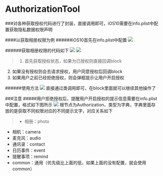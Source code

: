 # AuthorizationTool
###对各种获取授权代码进行了封装，直接调用即可，iOS10需要在info.plist中配置获取隐私数据权限声明

####以获取相册权限为例
######iOS10首先在info.plist中配置
![](http://upload-images.jianshu.io/upload_images/1429074-b4381671b27b4840.jpg?imageMogr2/auto-orient/strip%7CimageView2/2/w/1240)

######获取相册权限的代码如下
![](http://upload-images.jianshu.io/upload_images/1429074-887a62a4801b6a45.jpg?imageMogr2/auto-orient/strip%7CimageView2/2/w/1240)
![](http://upload-images.jianshu.io/upload_images/1429074-9b756a66a051d0c0.jpg?imageMogr2/auto-orient/strip%7CimageView2/2/w/1240)
>1. 首先获取授权状态，如果为已授权则直接回调block
2. 如果没有授权则会去请求授权，用户同意授权后回调block
3. 如果用户之前已经拒绝授权，则会弹框提示让用户开启授权

######使用方法
![](http://upload-images.jianshu.io/upload_images/1429074-99e3dd641a381169.jpg?imageMogr2/auto-orient/strip%7CimageView2/2/w/1240)
直接通过类调用即可，在block里面就可以继续其他操作了

###注意
#####用户拒绝授权后，提醒用户开启授权的提示信息需要在info.plist中配置，格式如下图所示
![](http://upload-images.jianshu.io/upload_images/1429074-682f1fed58939c7c.jpg?imageMogr2/auto-orient/strip%7CimageView2/2/w/1240)
根节点为Authorization，类型为字典，字典里面存放的是获取不同权限对应的不同提示文字，对应关系如下
>* 相册：photo
* 相机：camera
* 麦克风：audio
* 通讯录：contact
* 日历事件：event
* 提醒事项：remind
* common：通用（优先级比上面的低，如果上面的没有配置，就会使用common）